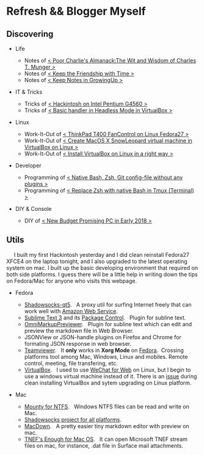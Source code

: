 # Refresh && Blogger Myself

## Discovering

+ Life  
    - Notes of [< Poor Charlie's Almanack:The Wit and Wisdom of Charles T. Munger >](./Readings/穷查理宝典-查理芒格箴言录.md)  
    - Notes of [< Keep the Friendship with Time >](./Readings/把时间当做朋友.md)   
    - Notes of [< Keep Notes in GrowingUp >](./Readings/KeepNoteInGrowingUp.md)   
	
+ IT & Tricks  
    - Tricks of [< Hackintosh on Intel Pentium G4560 >](./Readings/Hackintosh-On-PC-In-Early-2018.md)  
    - Tricks of [< Basic handler in Headless Mode in VirtualBox >](./Readings/VirtualBox-In-Headless-Mode.md)   


+ Linux  
    - Work-It-Out of [< ThinkPad T400 FanControl on Linux Fedora27 >](./Readings/ThinkPad-T400-Fedora27-FanControllerSolution.md)  
    - Work-It-Out of [< Create MacOS X SnowLeopard virtual machine in VirtualBox on Linux >](./Readings/Create_MacOSX_VMinstance_In_VirtualBox_On_Linux.md)  
    - Work-It-Out of [< Install VirtualBox on Linux in a right way >](./Readings/Install-VirtualBox-In-A-Right-Way.md)  


+ Developer
    - Programming of [< Native Bash, Zsh, Git config-file without any plugins >](https://github.com/toureek/linux-utils)  
    - Programming of [< Replace Zsh with native Bash in Tmux (Terminal) >](./Readings/Replace-Zsh-With-Bash-In-Tmux.md)

+ DIY & Console
    - DIY of [< New Budget Promising PC in Early 2018 >](./Readings/New_Budget_Promising_PC_in_Early_2018.md)  

## Utils  
&nbsp;&nbsp;&nbsp;&nbsp; I built my first Hackintosh yesterday and I did clean reinstall Fedora27 XFCE4 on the laptop tonight, and I also upgraded to the latest operating system on mac. I built up the basic developing environment that required on both side platforms. I guess there will be a little help in writing down the tips on Fedora/Mac for anyone who visits this webpage.


+ Fedora  
    * [Shadowsocks-qt5](https://github.com/shadowsocks/shadowsocks-qt5). &nbsp; A proxy util for surfing Internet freely that can work well with [Amazon Web Service](https://aws.amazon.com/).
    * [Sublime Text 3](https://www.sublimetext.com/3) and its [Package Control](https://packagecontrol.io/installation). &nbsp; Plugin for subline text.
    * [OmniMarkupPreviewer](https://github.com/timonwong/OmniMarkupPreviewer). &nbsp; Plugin for subline text which can edit and preview the markdown file in Web Browser.
    * JSONView or JSON-handle plugins on Firefox and Chrome for formating JSON response in web browser.
    * [Teamviewer](https://www.teamviewer.com/en/). &nbsp; It <b>only</b> works in <b>Xorg Mode</b> on [Fedora](https://community.teamviewer.com/t5/Linux/TeamViewer-12-not-connect-in-Fedora-25/td-p/2817).</b>&nbsp; Crossing platforms tool among Mac, Windows, Linux and mobiles. Remote control, meeting, file transfering, etc.  
    * [VirtualBox](https://www.virtualbox.org/). &nbsp; I used to use [WeChat for Web](http://web.wechat.com) on Linux, but I begin to use a windows virtual machine instead of it. There is an [issue](./Readings/Install-VirtualBox-In-A-Right-Way.md) during clean installing VirtualBox and sytem upgrading on Linux platform.   


+ Mac  
	* [Mounty for NTFS](http://enjoygineering.com/mounty/). &nbsp; Windows NTFS files can be read and write on Mac.
	* [Shadowsocks project for all platforms](https://shadowsocks.org/en/download/clients.html).
	* [MacDown](https://macdown.uranusjr.com). &nbsp; A pretty easier tiny markdown editor with preview on mac.
	* [TNEF's Enough for Mac OS](http://www.joshjacob.com/mac-development/tnef.php).  &nbsp; It can open Microsoft TNEF stream files on mac, for instance, .dat file in Surface mail attachments. 



